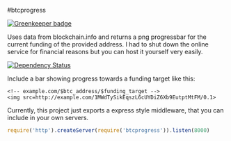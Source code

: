 #btcprogress

[![Greenkeeper badge](https://badges.greenkeeper.io/ralphtheninja/btcprogress.svg)](https://greenkeeper.io/)

Uses data from blockchain.info and returns a png progressbar for the current funding of the provided address. I had to shut down the online service
for financial reasons but you can host it yourself very easily.

[![Dependency Status](https://david-dm.org/ralphtheninja/btcprogress.png)](https://david-dm.org/ralphtheninja/btcprogress)

Include a bar showing progress towards a funding target like this:

```
<!-- example.com/$btc_address/$funding_target -->
<img src=http://example.com/1MWdTySikEqszL6cUYDiZ6Xb9EutptMtFM/0.1>
```

Currently, this project just exports a express style middleware, that you can include in your own servers.

``` js
require('http').createServer(require('btcprogress')).listen(8000)
```


